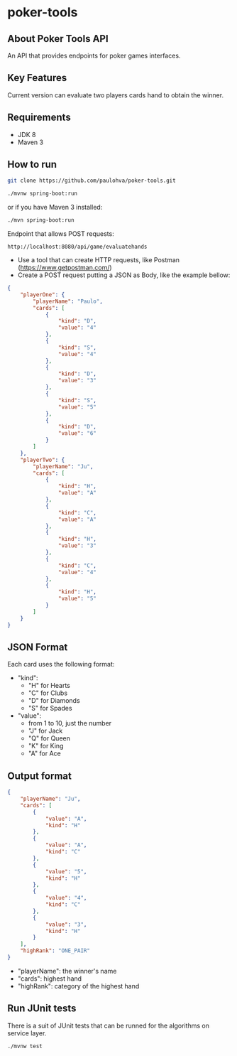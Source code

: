 # poker-tools

## About Poker Tools API

An API that provides endpoints for poker games interfaces.

## Key Features

Current version can evaluate two players cards hand to obtain the winner.

## Requirements

* JDK 8
* Maven 3

## How to run

```sh
git clone https://github.com/paulohva/poker-tools.git
```
```sh
./mvnw spring-boot:run
```
or if you have Maven 3 installed:
```sh
./mvn spring-boot:run
```
Endpoint that allows POST requests:
```http
http://localhost:8080/api/game/evaluatehands
```

* Use a tool that can create HTTP requests, like Postman (https://www.getpostman.com/)
* Create a POST request putting a JSON as Body, like the example bellow:

```json
{
    "playerOne": {
        "playerName": "Paulo",
        "cards": [
            {
                "kind": "D",
                "value": "4"
            },
            {
                "kind": "S",
                "value": "4"
            },
            {
                "kind": "D",
                "value": "3"
            },
            {
                "kind": "S",
                "value": "5"
            },
            {
                "kind": "D",
                "value": "6"
            }
        ]
    },
    "playerTwo": {
        "playerName": "Ju",
        "cards": [
            {
                "kind": "H",
                "value": "A"
            },
            {
                "kind": "C",
                "value": "A"
            },
            {
                "kind": "H",
                "value": "3"
            },
            {
                "kind": "C",
                "value": "4"
            },
            {
                "kind": "H",
                "value": "5"
            }
        ]
    }
}
```
## JSON Format

Each card uses the following format:
* "kind":
  * "H" for Hearts
  * "C" for Clubs
  * "D" for Diamonds
  * "S" for Spades
* "value":
  * from 1 to 10, just the number
  * "J" for Jack
  * "Q" for Queen
  * "K" for King
  * "A" for Ace

## Output format

```json
{
    "playerName": "Ju",
    "cards": [
        {
            "value": "A",
            "kind": "H"
        },
        {
            "value": "A",
            "kind": "C"
        },
        {
            "value": "5",
            "kind": "H"
        },
        {
            "value": "4",
            "kind": "C"
        },
        {
            "value": "3",
            "kind": "H"
        }
    ],
    "highRank": "ONE_PAIR"
}
```

* "playerName": the winner's name
* "cards": highest hand
* "highRank": category of the highest hand

## Run JUnit tests

There is a suit of JUnit tests that can be runned for the algorithms on service layer.

```sh
./mvnw test
```
